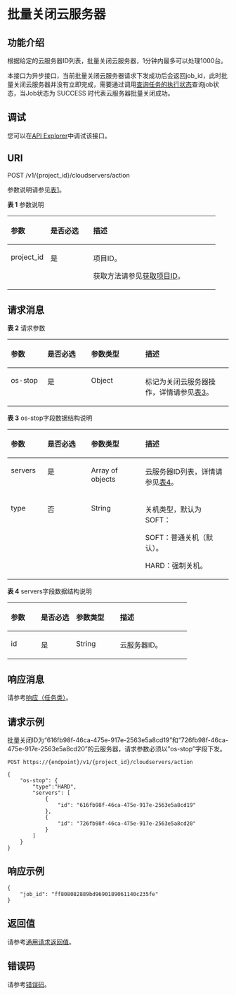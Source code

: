 # 批量关闭云服务器<a name="ecs_02_0303"></a>

## 功能介绍<a name="section14270750"></a>

根据给定的云服务器ID列表，批量关闭云服务器，1分钟内最多可以处理1000台。

本接口为异步接口，当前批量关闭云服务器请求下发成功后会返回job\_id，此时批量关闭云服务器并没有立即完成，需要通过调用[查询任务的执行状态](查询任务的执行状态.md)查询job状态，当Job状态为 SUCCESS 时代表云服务器批量关闭成功。

## 调试<a name="section926243314015"></a>

您可以在[API Explorer](https://apiexplorer.developer.huaweicloud.com/apiexplorer/doc?product=ECS&api=BatchStopServers)中调试该接口。

## URI<a name="section61327894"></a>

POST /v1/\{project\_id\}/cloudservers/action

参数说明请参见[表1](#table66418347)。

**表 1**  参数说明

<a name="table66418347"></a>
<table><thead align="left"><tr id="row49507636"><th class="cellrowborder" valign="top" width="19.05%" id="mcps1.2.4.1.1"><p id="p50695543"><a name="p50695543"></a><a name="p50695543"></a>参数</p>
</th>
<th class="cellrowborder" valign="top" width="20.549999999999997%" id="mcps1.2.4.1.2"><p id="p12698356"><a name="p12698356"></a><a name="p12698356"></a>是否必选</p>
</th>
<th class="cellrowborder" valign="top" width="60.4%" id="mcps1.2.4.1.3"><p id="p21933905"><a name="p21933905"></a><a name="p21933905"></a>描述</p>
</th>
</tr>
</thead>
<tbody><tr id="row31815862"><td class="cellrowborder" valign="top" width="19.05%" headers="mcps1.2.4.1.1 "><p id="p26948044"><a name="p26948044"></a><a name="p26948044"></a>project_id</p>
</td>
<td class="cellrowborder" valign="top" width="20.549999999999997%" headers="mcps1.2.4.1.2 "><p id="p35307962"><a name="p35307962"></a><a name="p35307962"></a>是</p>
</td>
<td class="cellrowborder" valign="top" width="60.4%" headers="mcps1.2.4.1.3 "><p id="p37593705"><a name="p37593705"></a><a name="p37593705"></a>项目ID。</p>
<p id="p1180512217438"><a name="p1180512217438"></a><a name="p1180512217438"></a>获取方法请参见<a href="获取项目ID.md">获取项目ID</a>。</p>
</td>
</tr>
</tbody>
</table>

## 请求消息<a name="section15080136"></a>

**表 2**  请求参数

<a name="table12156768"></a>
<table><thead align="left"><tr id="row44143566"><th class="cellrowborder" valign="top" width="16.538346165383462%" id="mcps1.2.5.1.1"><p id="p18859061"><a name="p18859061"></a><a name="p18859061"></a>参数</p>
</th>
<th class="cellrowborder" valign="top" width="19.73802619738026%" id="mcps1.2.5.1.2"><p id="p51188993"><a name="p51188993"></a><a name="p51188993"></a>是否必选</p>
</th>
<th class="cellrowborder" valign="top" width="24.437556244375564%" id="mcps1.2.5.1.3"><p id="p52667802"><a name="p52667802"></a><a name="p52667802"></a>参数类型</p>
</th>
<th class="cellrowborder" valign="top" width="39.28607139286072%" id="mcps1.2.5.1.4"><p id="p38233575"><a name="p38233575"></a><a name="p38233575"></a>描述</p>
</th>
</tr>
</thead>
<tbody><tr id="row9911889"><td class="cellrowborder" valign="top" width="16.538346165383462%" headers="mcps1.2.5.1.1 "><p id="p64665535"><a name="p64665535"></a><a name="p64665535"></a>os-stop</p>
</td>
<td class="cellrowborder" valign="top" width="19.73802619738026%" headers="mcps1.2.5.1.2 "><p id="p3416986"><a name="p3416986"></a><a name="p3416986"></a>是</p>
</td>
<td class="cellrowborder" valign="top" width="24.437556244375564%" headers="mcps1.2.5.1.3 "><p id="p8340425"><a name="p8340425"></a><a name="p8340425"></a>Object</p>
</td>
<td class="cellrowborder" valign="top" width="39.28607139286072%" headers="mcps1.2.5.1.4 "><p id="p40372317"><a name="p40372317"></a><a name="p40372317"></a>标记为关闭<span id="text1430403715264"><a name="text1430403715264"></a><a name="text1430403715264"></a>云服务器</span>操作，详情请参见<a href="#table51053190162024">表3</a>。</p>
</td>
</tr>
</tbody>
</table>

**表 3**  os-stop字段数据结构说明

<a name="table51053190162024"></a>
<table><thead align="left"><tr id="row27328423162024"><th class="cellrowborder" valign="top" width="16.538346165383462%" id="mcps1.2.5.1.1"><p id="p6705171622715"><a name="p6705171622715"></a><a name="p6705171622715"></a>参数</p>
</th>
<th class="cellrowborder" valign="top" width="19.73802619738026%" id="mcps1.2.5.1.2"><p id="p14705171632717"><a name="p14705171632717"></a><a name="p14705171632717"></a>是否必选</p>
</th>
<th class="cellrowborder" valign="top" width="24.437556244375564%" id="mcps1.2.5.1.3"><p id="p17705151615277"><a name="p17705151615277"></a><a name="p17705151615277"></a>参数类型</p>
</th>
<th class="cellrowborder" valign="top" width="39.28607139286072%" id="mcps1.2.5.1.4"><p id="p570511161274"><a name="p570511161274"></a><a name="p570511161274"></a>描述</p>
</th>
</tr>
</thead>
<tbody><tr id="row21953637162024"><td class="cellrowborder" valign="top" width="16.538346165383462%" headers="mcps1.2.5.1.1 "><p id="p33414178162024"><a name="p33414178162024"></a><a name="p33414178162024"></a>servers</p>
</td>
<td class="cellrowborder" valign="top" width="19.73802619738026%" headers="mcps1.2.5.1.2 "><p id="p22193916162024"><a name="p22193916162024"></a><a name="p22193916162024"></a>是</p>
</td>
<td class="cellrowborder" valign="top" width="24.437556244375564%" headers="mcps1.2.5.1.3 "><p id="p52876762162024"><a name="p52876762162024"></a><a name="p52876762162024"></a>Array of objects</p>
</td>
<td class="cellrowborder" valign="top" width="39.28607139286072%" headers="mcps1.2.5.1.4 "><p id="p26671950162024"><a name="p26671950162024"></a><a name="p26671950162024"></a><span id="text10133133820261"><a name="text10133133820261"></a><a name="text10133133820261"></a>云服务器</span>ID列表，详情请参见<a href="#table48932206">表4</a>。</p>
</td>
</tr>
<tr id="row8227700141926"><td class="cellrowborder" valign="top" width="16.538346165383462%" headers="mcps1.2.5.1.1 "><p id="p62463948141926"><a name="p62463948141926"></a><a name="p62463948141926"></a>type</p>
</td>
<td class="cellrowborder" valign="top" width="19.73802619738026%" headers="mcps1.2.5.1.2 "><p id="p26415004141926"><a name="p26415004141926"></a><a name="p26415004141926"></a>否</p>
</td>
<td class="cellrowborder" valign="top" width="24.437556244375564%" headers="mcps1.2.5.1.3 "><p id="p59240589141926"><a name="p59240589141926"></a><a name="p59240589141926"></a>String</p>
</td>
<td class="cellrowborder" valign="top" width="39.28607139286072%" headers="mcps1.2.5.1.4 "><p id="p33758406141926"><a name="p33758406141926"></a><a name="p33758406141926"></a>关机类型，默认为SOFT：</p>
<p id="p28853449141951"><a name="p28853449141951"></a><a name="p28853449141951"></a>SOFT：普通关机（默认）。</p>
<p id="p18774459142010"><a name="p18774459142010"></a><a name="p18774459142010"></a>HARD：强制关机。</p>
</td>
</tr>
</tbody>
</table>

**表 4**  servers字段数据结构说明

<a name="table48932206"></a>
<table><thead align="left"><tr id="row2750866"><th class="cellrowborder" valign="top" width="16.728327167283272%" id="mcps1.2.5.1.1"><p id="p1530882182711"><a name="p1530882182711"></a><a name="p1530882182711"></a>参数</p>
</th>
<th class="cellrowborder" valign="top" width="19.548045195480455%" id="mcps1.2.5.1.2"><p id="p1930815213276"><a name="p1930815213276"></a><a name="p1930815213276"></a>是否必选</p>
</th>
<th class="cellrowborder" valign="top" width="24.437556244375564%" id="mcps1.2.5.1.3"><p id="p1230815218276"><a name="p1230815218276"></a><a name="p1230815218276"></a>参数类型</p>
</th>
<th class="cellrowborder" valign="top" width="39.28607139286072%" id="mcps1.2.5.1.4"><p id="p3308132152717"><a name="p3308132152717"></a><a name="p3308132152717"></a>描述</p>
</th>
</tr>
</thead>
<tbody><tr id="row46555465"><td class="cellrowborder" valign="top" width="16.728327167283272%" headers="mcps1.2.5.1.1 "><p id="p12896286"><a name="p12896286"></a><a name="p12896286"></a>id</p>
</td>
<td class="cellrowborder" valign="top" width="19.548045195480455%" headers="mcps1.2.5.1.2 "><p id="p37966223"><a name="p37966223"></a><a name="p37966223"></a>是</p>
</td>
<td class="cellrowborder" valign="top" width="24.437556244375564%" headers="mcps1.2.5.1.3 "><p id="p55365254"><a name="p55365254"></a><a name="p55365254"></a>String</p>
</td>
<td class="cellrowborder" valign="top" width="39.28607139286072%" headers="mcps1.2.5.1.4 "><p id="p28842926"><a name="p28842926"></a><a name="p28842926"></a><span id="text98622383264"><a name="text98622383264"></a><a name="text98622383264"></a>云服务器</span>ID。</p>
</td>
</tr>
</tbody>
</table>

## 响应消息<a name="section1503503"></a>

请参考[响应（任务类）](响应（任务类）.md)。

## 请求示例<a name="section78042033102712"></a>

批量关闭ID为“616fb98f-46ca-475e-917e-2563e5a8cd19”和“726fb98f-46ca-475e-917e-2563e5a8cd20”的云服务器，请求参数必须以”os-stop”字段下发。

```
POST https://{endpoint}/v1/{project_id}/cloudservers/action

{
    "os-stop": {
        "type":"HARD",
        "servers": [
            {
                "id": "616fb98f-46ca-475e-917e-2563e5a8cd19"
            },
            {
                "id": "726fb98f-46ca-475e-917e-2563e5a8cd20"
            }
        ]
    }
}
```

## 响应示例<a name="section14343105213539"></a>

```
{
    "job_id": "ff808082889bd9690189061140c235fe"
}
```

## 返回值<a name="section27037160"></a>

请参考[通用请求返回值](通用请求返回值.md)。

## 错误码<a name="section85821649202813"></a>

请参考[错误码](错误码.md)。

